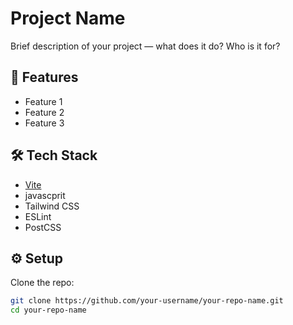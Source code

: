 # Project Name

Brief description of your project — what does it do? Who is it for?

## 🚀 Features

- Feature 1
- Feature 2
- Feature 3

## 🛠️ Tech Stack

- [Vite](https://vitejs.dev/)
- javascprit
- Tailwind CSS
- ESLint
- PostCSS

## ⚙️ Setup

Clone the repo:

```bash
git clone https://github.com/your-username/your-repo-name.git
cd your-repo-name
